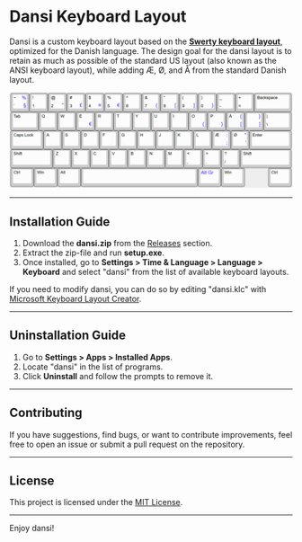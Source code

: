 # Dansi Keyboard Layout

Dansi is a custom keyboard layout based on the **[Swerty keyboard layout](https://johanegustafsson.net/projects/swerty/)**, optimized for the Danish language. The design goal for the dansi layout is to retain as much as possible of the standard US layout (also known as the ANSI keyboard layout), while adding Æ, Ø, and Å from the standard Danish layout. 

![Dansi Layout](./dansi.png)

---

## Installation Guide

1. Download the **dansi.zip** from the [Releases](https://github.com/menzi7/dansi/releases/) section.
2. Extract the zip-file and run **setup.exe**.
3. Once installed, go to **Settings > Time & Language > Language > Keyboard** and select "dansi" from the list of available keyboard layouts.

If you need to modify dansi, you can do so by editing "dansi.klc" with [Microsoft Keyboard Layout Creator](https://www.microsoft.com/en-us/download/details.aspx?id=102134).

---

## Uninstallation Guide

1. Go to **Settings > Apps > Installed Apps**.
2. Locate "dansi" in the list of programs.
3. Click **Uninstall** and follow the prompts to remove it.

---

## Contributing
If you have suggestions, find bugs, or want to contribute improvements, feel free to open an issue or submit a pull request on the repository.

---

## License
This project is licensed under the [MIT License](LICENSE).

---

Enjoy dansi!
